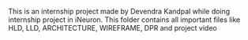 This is an internship project made by Devendra Kandpal while doing internship project in iNeuron. This folder contains all important files like HLD, LLD, ARCHITECTURE, WIREFRAME, DPR and project video

